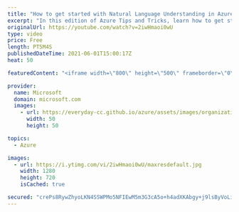 ```yaml
---
title: "How to get started with Natural Language Understanding in Azure | Azure Tips and Tricks"
excerpt: "In this edition of Azure Tips and Tricks, learn how to get started with Natural Language Understanding in Microsoft Azure.     For more tips and tricks, visit: https://aka.ms/azuretipsandtricks   Get started with 12 months of free services and $200 USD in credit. Create your free account today with Microsoft"
originalUrl: https://youtube.com/watch?v=2iwHmaoi0wU
type: video
price: Free
length: PT5M4S
publishedDateTime: 2021-06-01T15:00:17Z
heat: 50

featuredContent: "<iframe width=\"800\" height=\"500\" frameborder=\"0\" src=\"https://www.youtube.com/embed/2iwHmaoi0wU\" allow=\"accelerometer; autoplay; encrypted-media; gyroscope; picture-in-picture\" allowfullscreen></iframe>"

provider:
  name: Microsoft
  domain: microsoft.com
  images:
    - url: https://everyday-cc.github.io/azure/assets/images/organizations/microsoft.com-50x50.jpg
      width: 50
      height: 50

topics:
  - Azure

images:
  - url: https://i.ytimg.com/vi/2iwHmaoi0wU/maxresdefault.jpg
    width: 1280
    height: 720
    isCached: true

secured: "crePs8RywZhyoLKN4SSWPMo5NFIEwM5m3G3cA5o+h4adXKAbgy+j9lsByVoLi/fRHvYtYXpUdY0fgvdkEQu+zduqgL8vnxfsn2kwwJyCqlSbEyhkqGxj6r3VjUCkhh7FBkcy4AN0FAgG11Ur6iNtF9qROdwm/KZ8BmhDMGbXd8GH97sMocSiSmizI3TMvKNzrvFDTOonCfeyrUKULx7YjR0f00JYCNJv1dnYb1lHwpvGYk7AJxArR+pmG4J8YmMWgBjJp6+1IhWCrAr12hV6/LF3AkpcwdrSid8fVvfBOLlonmJKCm0N7tWmhZfEzJGr/bObXLsAx2/eI4QYD2x9wIJsk4spUM20eGJ4c0PS+WwrTCzjlqq/lywxdbLcaNcI6tULrA/GLddWoV0hRgHopKcNzZAy9G4bR0Qoc2z0Qi8=;LyPan3KpOFlP2qhs1IG4jg=="
---
```


